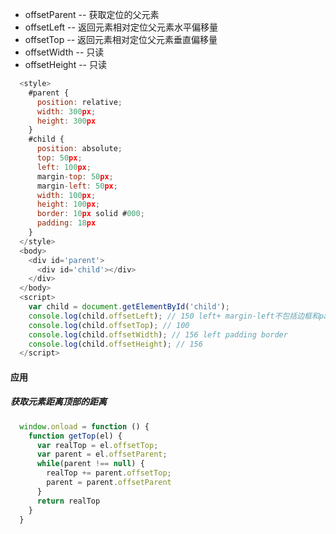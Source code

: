 - offsetParent -- 获取定位的父元素
- offsetLeft -- 返回元素相对定位父元素水平偏移量
- offsetTop -- 返回元素相对定位父元素垂直偏移量
- offsetWidth -- 只读
- offsetHeight -- 只读   


```javascript
  <style>
    #parent {
      position: relative;
      width: 300px;
      height: 300px
    }
    #child {
      position: absolute;
      top: 50px;
      left: 100px;
      margin-top: 50px;
      margin-left: 50px;
      width: 100px;
      height: 100px;
      border: 10px solid #000;
      padding: 18px
    }
  </style>
  <body>
    <div id='parent'>
      <div id='child'></div>
    </div>
  </body>
  <script>
    var child = document.getElementById('child');
    console.log(child.offsetLeft); // 150 left+ margin-left不包括边框和padding
    console.log(child.offsetTop); // 100
    console.log(child.offsetWidth); // 156 left padding border 
    console.log(child.offsetHeight); // 156
  </script>
```

#### 应用
##### 获取元素距离顶部的距离

```javascript
  window.onload = function () {
    function getTop(el) {
      var realTop = el.offsetTop;
      var parent = el.offsetParent;
      while(parent !== null) {
        realTop += parent.offsetTop;
        parent = parent.offsetParent
      }
      return realTop
    }
  }
```
